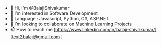 - 👋 Hi, I’m @BalajiShivakumar
- 👀 I’m interested in Software Development
- 🌱 Language : Javascript, Python, C#, ASP.NET
- 💞️ I’m looking to collaborate on Machine Learning Projects 
- 📫 How to reach me [https://www.linkedin.com/in/balaji-shivakumar/] [text2balaji@gmail.com ]

<!---
BalajiShivakumar/BalajiShivakumar is a ✨ special ✨ repository because its `README.md` (this file) appears on your GitHub profile.
You can click the Preview link to take a look at your changes.
--->
